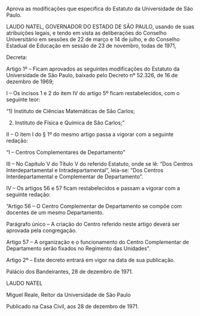 Aprova as modificações que especifica do Estatuto da Universidade de São Paulo.

LAUDO NATEL, GOVERNADOR DO ESTADO DE SÃO PAULO, usando de suas atribuições legais, e tendo em vista as deliberações do Conselho Universitário em sessões de 22 de março e 14 de julho, e do Conselho Estadual de Educação em sessão de 23 de novembro, todas de 1971,

Decreta:

Artigo 1º – Ficam aprovados as seguintes modificações do Estatuto da Universidade de São Paulo, baixado pelo Decreto nº 52.326, de 16 de dezembro de 1969;

I – Os incisos 1 e 2 do item IV do artigo 5º ficam restabelecidos, com o seguinte teor:

 

“1) Instituto de Ciências Matemáticas de São Carlos;

2) Instituto de Física e Química de São Carlos;”

 

II – O item I do § 1º do mesmo artigo passa a vigorar com a seguinte redação:

 

“I – Centros Complementares de Departamento”

 

III – No Capítulo V do Título V do referido Estatuto, onde se lê:
“Dos Centros Interdepartamental e Intradepartamental”, leia-se: “Dos Centros Interdepartamental e Complementar de Departamento”.

IV – Os artigos 56 e 57 ficam restabelecidos e passam a vigorar com a seguinte redação:

 

“Artigo 56 – O Centro Complementar de Departamento se compõe com docentes de um mesmo Departamento.

Parágrafo único – A criação do Centro referido neste artigo deverá ser aprovada pela congregação.

Artigo 57 – A organização e o funcionamento do Centro Complementar de Departamento serão fixados no Regimento das Unidades”.

Artigo 2º – Este decreto entrará em vigor na data de sua publicação.

Palácio dos Bandeirantes, 28 de dezembro de 1971.

LAUDO NATEL

Miguel Reale, Reitor da Universidade de São Paulo

Publicado na Casa Civil, aos 28 de dezembro de 1971.